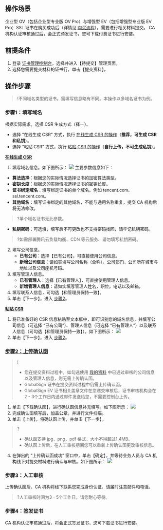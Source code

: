 ## 操作场景
企业型 OV（包括企业型专业版 OV Pro）与增强型 EV（包括增强型专业版 EV Pro）SSL 证书在购买成功后（详情见 [购买流程](https://cloud.tencent.com/document/product/400/7995)），需要进行相关材料提交。
CA 机构认证审核通过后，会正式颁发证书，您可下载付费证书进行安装。

## 前提条件
1. 登录 [证书管理控制台](https://console.cloud.tencent.com/certoverview)，选择并进入【待提交】管理页面。
2. 选择您需要提交材料的证书行，单击【提交资料】。

## 操作步骤
>!不同域名类型的证书，需填写信息略有不同。本操作以多域名证书为例。
>
### 步骤1：填写域名
根据实际需求，选择 CSR 生成方式（择一）。
- 选择 “在线生成 CSR” 方式，执行 [在线生成 CSR 的操作](#csr1)（**推荐，可生成 CSR 和私钥**）。
- 选择 “粘贴 CSR” 方式，执行 [粘贴 CSR 的操作](#csr2)（**自行上传，不可生成私钥**）。

**[在线生成 CSR](id:csr1)**
1. 填写域名信息。如下图所示：
![](https://main.qcloudimg.com/raw/1939f594df29f8f0685d586ae63547e4.png)
主要参数信息如下：
 - **算法选择**：根据您的实际情况选择证书的加密算法类型。
 - **密钥长度**：根据您的实际情况选择证书的密钥长度。
 - **证书绑定域名**：填写绑定证书的单个域名。例如 tencent.com、ssl.tencent.com。
 - **其他域名**：填写证书绑定的其他域名，不能与通用名称重复，提交 CA 机构后将无法修改。
 >?单个域名证书无此参数。
 - **私钥密码**：可选填，填写后不可更改也不支持密码找回，请牢记私钥密码。
 >?如需部署腾讯云负载均衡、CDN 等云服务、请勿填写私钥密码。
>
2. 填写公司信息。
    - **已有公司**：选择【已有公司】，可直接使用公司信息。
    - **新增公司信息**：请如实填写公司名称（全称），公司部门，公司所在城市与地址以及公司座机号码。
3. 填写管理人信息。
    - **已有管理人**：选择【已有管理人】，可直接使用管理人信息。
    - **新增管理人信息**：请如实填写管理人姓名，职位，电话以及邮箱。
4. 填写联系人信息，可勾选【和管理员保持一致】。
5. 单击【下一步】，进入 [步骤2](#message)。

**[粘贴 CSR](id:csr2)**
1. 将已准备好的 CSR 信息粘贴至文本框中，即可识别您的域名信息，并填写公司信息（可选择 “已有公司”）、管理人信息（可选择 “已有管理人”）以及联系人信息（可勾选【和管理员保持一致】）。如下图所示：
![](https://main.qcloudimg.com/raw/17d32e3a89ca04fca1074858e0feffac.png)
2. 单击【下一步】，进入 [步骤2](#message)。


### [步骤2：上传确认函](id:message)
>!
>- 您在提交资料过程中，如勾选使用 [我的资料](https://console.cloud.tencent.com/ssl/info) 中已通过审核的公司信息以及管理人信息，则无需上传确认函。
>- GlobalSign 证书在提交资料过程中仍需上传确认函。
>- GlobalSign EV 证书相关盖章文件在您递交审核后，证书审核机构会在2 - 3个工作日内通过邮件发送给您，不需要控制台上传。
>
1. 单击【下载确认函】，进行确认函信息补充填写。如下图所示：
![](https://main.qcloudimg.com/raw/436ed66e75fda9a107f95d44ab056005.png)
2. 完成确认函填写后，加盖公章，并进行文件扫描。
3. 单击【上传】，将确认函上传，并单击【下一步】。
>? 
>- 确认函支持 jpg、png、pdf 格式，大小不得超过1.4MB。
>- 确认函上传后，在人工审核期间您可以重新上传确认函更改审核信息。
>
4. 在弹出的 “上传确认函成功” 窗口中，单击【确定】，并等待业务人员与 CA 机构线下对提交材料进行确认与审核。如下图所示：
![](https://main.qcloudimg.com/raw/d7a87289ff857ebc00987955421f342d.png)

### 步骤3：人工审核
上传确认函后，CA 机构将线下联系您完成身份认证，请届时注意邮件和电话。
>?人工审核时间为3 - 5个工作日，请您耐心等待。

### 步骤4：签发证书
CA 机构认证审核通过后，将会正式签发证书，您可下载证书进行安装。
